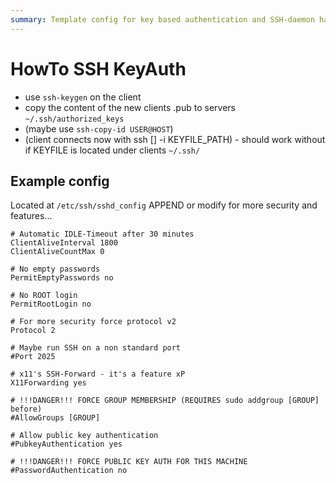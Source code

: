 ```yaml
---
summary: Template config for key based authentication and SSH-daemon hardening
---
```


# HowTo SSH KeyAuth #
* use `ssh-keygen` on the client
* copy the content of the new clients .pub to servers `~/.ssh/authorized_keys`
* (maybe use `ssh-copy-id USER@HOST`)
* (client connects now with ssh [] -i KEYFILE_PATH) - should work without if KEYFILE is located under clients `~/.ssh/`

## Example config ##
Located at `/etc/ssh/sshd_config`
APPEND or modify for more security and features...
```apacheconf
# Automatic IDLE-Timeout after 30 minutes
ClientAliveInterval 1800
ClientAliveCountMax 0

# No empty passwords
PermitEmptyPasswords no

# No ROOT login
PermitRootLogin no

# For more security force protocol v2
Protocol 2

# Maybe run SSH on a non standard port
#Port 2025

# x11's SSH-Forward - it's a feature xP
X11Forwarding yes

# !!!DANGER!!! FORCE GROUP MEMBERSHIP (REQUIRES sudo addgroup [GROUP] before)
#AllowGroups [GROUP]

# Allow public key authentication
#PubkeyAuthentication yes

# !!!DANGER!!! FORCE PUBLIC KEY AUTH FOR THIS MACHINE
#PasswordAuthentication no
```
